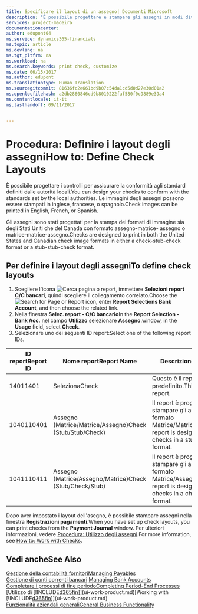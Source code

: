 ```yaml
---
title: Specificare il layout di un assegno| Documenti Microsoft
description: "È possibile progettare e stampare gli assegni in modi diversi per conformità agli standard."
services: project-madeira
documentationcenter: 
author: edupont04
ms.service: dynamics365-financials
ms.topic: article
ms.devlang: na
ms.tgt_pltfrm: na
ms.workload: na
ms.search.keywords: print check, customize
ms.date: 06/15/2017
ms.author: edupont
ms.translationtype: Human Translation
ms.sourcegitcommit: 81636fc2e661bd9b07c54da1cd5d0d27e30d01a2
ms.openlocfilehash: a2db2860846cd9b8010222faf580f0c9889e39a4
ms.contentlocale: it-it
ms.lasthandoff: 09/11/2017


---
```

# <a name="how-to-define-check-layouts"></a><span data-ttu-id="d7a3e-103">Procedura: Definire i layout degli assegni</span><span class="sxs-lookup"><span data-stu-id="d7a3e-103">How to: Define Check Layouts</span></span>
<span data-ttu-id="d7a3e-104">È possibile progettare i controlli per assicurare la conformità agli standard definiti dalle autorità locali.</span><span class="sxs-lookup"><span data-stu-id="d7a3e-104">You can design your checks to conform with the standards set by the local authorities.</span></span> <span data-ttu-id="d7a3e-105">Le immagini degli assegni possono essere stampati in inglese, francese, o spagnolo.</span><span class="sxs-lookup"><span data-stu-id="d7a3e-105">Check images can be printed in English, French, or Spanish.</span></span>

<span data-ttu-id="d7a3e-106">Gli assegni sono stati progettati per la stampa dei formati di immagine sia degli Stati Uniti che del Canada con formato assegno-matrice- assegno o matrice-matrice-assegno.</span><span class="sxs-lookup"><span data-stu-id="d7a3e-106">Checks are designed to print in both the United States and Canadian check image formats in either a check-stub-check format or a stub-stub-check format.</span></span>

## <a name="to-define-check-layouts"></a><span data-ttu-id="d7a3e-107">Per definire i layout degli assegni</span><span class="sxs-lookup"><span data-stu-id="d7a3e-107">To define check layouts</span></span>
1. <span data-ttu-id="d7a3e-108">Scegliere l'icona ![Cerca pagina o report](media/ui-search/search_small.png "icona Cerca pagina o report"), immettere **Selezioni report C/C bancari**, quindi scegliere il collegamento correlato.</span><span class="sxs-lookup"><span data-stu-id="d7a3e-108">Choose the ![Search for Page or Report](media/ui-search/search_small.png "Search for Page or Report icon") icon, enter **Report Selections Bank Account**, and then choose the related link.</span></span>
2. <span data-ttu-id="d7a3e-109">Nella finestra **Selez. report - C/C bancario**</span><span class="sxs-lookup"><span data-stu-id="d7a3e-109">In the **Report Selection - Bank Acc.**</span></span> <span data-ttu-id="d7a3e-110">nel campo **Utilizzo** selezionare **Assegno**.</span><span class="sxs-lookup"><span data-stu-id="d7a3e-110">window, in the **Usage** field, select **Check**.</span></span>
3. <span data-ttu-id="d7a3e-111">Selezionare uno dei seguenti ID report:</span><span class="sxs-lookup"><span data-stu-id="d7a3e-111">Select one of the following report IDs.</span></span>

| <span data-ttu-id="d7a3e-112">ID report</span><span class="sxs-lookup"><span data-stu-id="d7a3e-112">Report ID</span></span> | <span data-ttu-id="d7a3e-113">Nome report</span><span class="sxs-lookup"><span data-stu-id="d7a3e-113">Report Name</span></span> | <span data-ttu-id="d7a3e-114">Descrizione</span><span class="sxs-lookup"><span data-stu-id="d7a3e-114">Description</span></span> |
| --- | --- | --- |
| <span data-ttu-id="d7a3e-115">1401</span><span class="sxs-lookup"><span data-stu-id="d7a3e-115">1401</span></span> |<span data-ttu-id="d7a3e-116">Seleziona</span><span class="sxs-lookup"><span data-stu-id="d7a3e-116">Check</span></span> |<span data-ttu-id="d7a3e-117">Questo è il report predefinito.</span><span class="sxs-lookup"><span data-stu-id="d7a3e-117">This is the default report.</span></span> |
| <span data-ttu-id="d7a3e-118">10401</span><span class="sxs-lookup"><span data-stu-id="d7a3e-118">10401</span></span> |<span data-ttu-id="d7a3e-119">Assegno (Matrice/Matrice/Assegno)</span><span class="sxs-lookup"><span data-stu-id="d7a3e-119">Check (Stub/Stub/Check)</span></span> |<span data-ttu-id="d7a3e-120">Il report è progettato per stampare gli assegni in formato Matrice/Matrice/Assegno.</span><span class="sxs-lookup"><span data-stu-id="d7a3e-120">This report is designed to print checks in a stub/stub/check format.</span></span> |
| <span data-ttu-id="d7a3e-121">10411</span><span class="sxs-lookup"><span data-stu-id="d7a3e-121">10411</span></span> |<span data-ttu-id="d7a3e-122">Assegno (Matrice/Assegno/Matrice)</span><span class="sxs-lookup"><span data-stu-id="d7a3e-122">Check (Stub/Check/Stub)</span></span> |<span data-ttu-id="d7a3e-123">Il report è progettato per stampare gli assegni in formato Matrice/Assegno/Matrice.</span><span class="sxs-lookup"><span data-stu-id="d7a3e-123">This report is designed to print checks in a check/stub/check format.</span></span> |

<span data-ttu-id="d7a3e-124">Dopo aver impostato i layout dell'asegno, è possibile stampare assegni nella finestra **Registrazioni pagamenti**.</span><span class="sxs-lookup"><span data-stu-id="d7a3e-124">When you have set up check layouts, you can print checks from the **Payment Journal** window.</span></span> <span data-ttu-id="d7a3e-125">Per ulteriori informazioni, vedere [Procedura: Utilizzo degli assegni](payables-how-work-checks.md).</span><span class="sxs-lookup"><span data-stu-id="d7a3e-125">For more information, see [How to: Work with Checks](payables-how-work-checks.md).</span></span>

## <a name="see-also"></a><span data-ttu-id="d7a3e-126">Vedi anche</span><span class="sxs-lookup"><span data-stu-id="d7a3e-126">See Also</span></span>
[<span data-ttu-id="d7a3e-127">Gestione della contabilità fornitori</span><span class="sxs-lookup"><span data-stu-id="d7a3e-127">Managing Payables</span></span>](payables-manage-payables.md)  
<span data-ttu-id="d7a3e-128">[Gestione di conti correnti bancari](bank-manage-bank-accounts.md) </span><span class="sxs-lookup"><span data-stu-id="d7a3e-128">[Managing Bank Accounts](bank-manage-bank-accounts.md) </span></span>  
[<span data-ttu-id="d7a3e-129">Completare i processi di fine periodo</span><span class="sxs-lookup"><span data-stu-id="d7a3e-129">Completing Period-End Processes</span></span>](year-how-complete-period-end-processes.md)  
<span data-ttu-id="d7a3e-130">[Utilizzo di [!INCLUDE[d365fin](includes/d365fin_md.md)]](ui-work-product.md)</span><span class="sxs-lookup"><span data-stu-id="d7a3e-130">[Working with [!INCLUDE[d365fin](includes/d365fin_md.md)]](ui-work-product.md)</span></span>  
[<span data-ttu-id="d7a3e-131">Funzionalità aziendali generali</span><span class="sxs-lookup"><span data-stu-id="d7a3e-131">General Business Functionality</span></span>](ui-across-business-areas.md)

